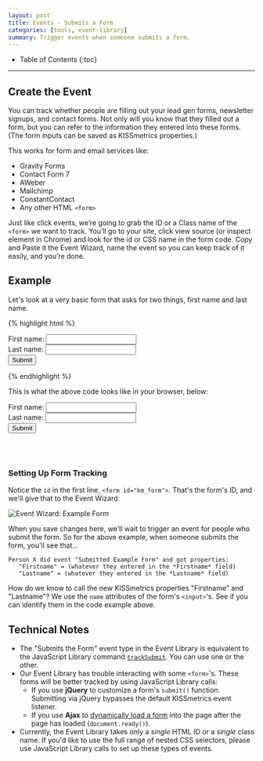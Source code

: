 ```yaml
---
layout: post
title: Events - Submits a Form
categories: [tools, event-library]
summary: Trigger events when someone submits a form.
---
```

* Table of Contents
{:toc}
* * *

## Create the Event

You can track whether people are filling out your lead gen forms, newsletter signups, and contact forms. Not only will you know that they filled out a form, but you can refer to the information they entered into these forms. (The form inputs can be saved as KISSmetrics properties.)

This works for form and email services like:

* Gravity Forms
* Contact Form 7
* AWeber
* Mailchimp
* ConstantContact
* Any other HTML `<form>`

Just like click events, we’re going to grab the ID or a Class name of the `<form>` we want to track. You’ll go to your site, click view source (or inspect element in Chrome) and look for the id or CSS name in the form code. Copy and Paste it the Event Wizard, name the event so you can keep track of it easily, and you’re done.

## Example

Let's look at a very basic form that asks for two things, first name and last name.

{% highlight html %}
<form id="km_form">
  First name: <input type="text" name="firstname"> </input> <br />
  Last name: <input type="text" name="lastname"> </input> <br />
<input type="submit" value="Submit"> </input>
</form>
{% endhighlight %}

This is what the above code looks like in your browser, below:

<form id="km_form">
First name: <input type="text" name="firstname"> </input> <br />
Last name: <input type="text" name="lastname"> </input> <br />
<input type="submit" value="Submit" > </input>
</form>
<br />
<br />

### Setting Up Form Tracking

Notice the `id` in the first line, `<form id="km_form">`. That's the form's ID, and we'll give that to the Event Wizard:

![Event Wizard: Example Form][example-form]

When you save changes here, we'll wait to trigger an event for people who submit the form. So for the above example, when someone submits the form, you'll see that...

	Person X did event "Submitted Example Form" and got properties:
       "Firstname" = (whatever they entered in the *Firstname* field)
       "Lastname" = (whatever they entered in the *Lastname* field)

How do we know to call the new KISSmetrics properties "Firstname" and "Lastname"? We use the `name` attributes of the form's `<input>`'s. See if you can identify them in the code example above.

## Technical Notes

* The "Submits the Form" event type in the Event Library is equivalent to the JavaScript Library command [`trackSubmit`][trackSubmit]. You can use one or the other.
* Our Event Library has trouble interacting with some `<form>`'s. These forms will be better tracked by using JavaScript Library calls:
  * If you use **jQuery** to customize a form's `submit()` function. Submitting via jQuery bypasses the default KISSmetrics event listener.
  * If you use **Ajax** to [dynamically load a form][dyn] into the page after the page has loaded (`document.ready()`).
* Currently, the Event Library takes only a *single* HTML ID or a *single* class name. If you'd like to use the full range of nested CSS selectors, please use JavaScript Library calls to set up these types of events.

[trackSubmit]: /apis/javascript/javascript-specific#tracking-forms
[example-form]: https://s3.amazonaws.com/kissmetrics-support-files/assets/tools/event-library/events-form/example-form.png
[dyn]: /how-tos/dynamic-elements